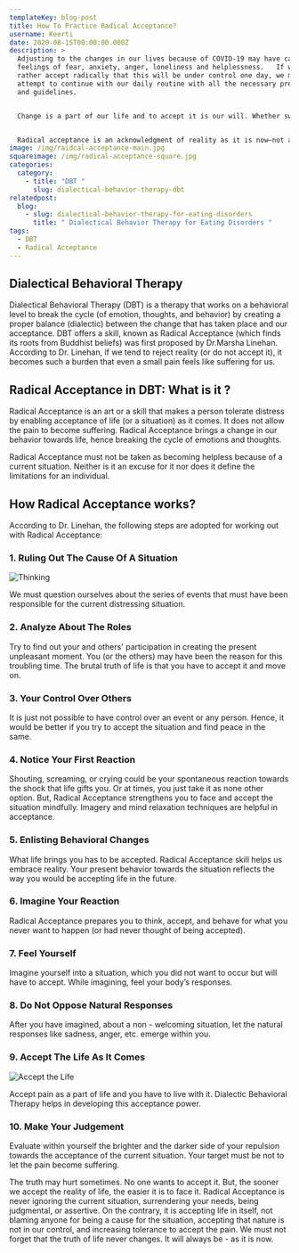 ```yaml
---
templateKey: blog-post
title: How To Practice Radical Acceptance?
username: Keerti
date: 2020-08-15T00:00:00.000Z
description: >
  Adjusting to the changes in our lives because of COVID-19 may have caused
  feelings of fear, anxiety, anger, loneliness and helplessness.   If we could
  rather accept radically that this will be under control one day, we must
  attempt to continue with our daily routine with all the necessary precautions
  and guidelines.


  Change is a part of our life and to accept it is our will. Whether sweet or bitter, we have to and we must accept it. We readily embrace the sweetness (like; the birth of a baby, scoring well in a test, getting an unexpected increase in salary, etc.) of life. But, when it comes to bitterness (e.g. death of a loved one, losing a job, divorce, etc.), we simply deny it.  


  Radical acceptance is an acknowledgment of reality as it is now—not as we wish it were, not as we think it should be, but as it is in the present moment with all of its flaws.  There are instances when a person starts blaming themselves for a particular consequence and starts a pattern of self-sabotaging. This is because of the cycle of affected emotions, thoughts and finally behavior. The individual, in any condition, is not ready to accept what has happened to them. It’s important to remember the current situation before us is a complex outcome of various small events, linked to each other. We should not blame anyone for it. Rather, we should accept it completely.
image: /img/raidcal-acceptance-main.jpg
squareimage: /img/radical-acceptance-square.jpg
categories:
  category:
    - title: "DBT "
      slug: dialectical-behavior-therapy-dbt
relatedpost:
  blog:
    - slug: dialectical-behavior-therapy-for-eating-disorders
      title: " Dialectical Behavior Therapy for Eating Disorders "
tags:
  - DBT
  - Radical Acceptance
---
```

## Dialectical Behavioral Therapy

Dialectical Behavioral Therapy (DBT) is a therapy that works on a behavioral level to break the cycle (of emotion, thoughts, and behavior) by creating a proper balance (dialectic) between the change that has taken place and our acceptance. DBT offers a skill, known as Radical Acceptance (which finds its roots from Buddhist beliefs) was first proposed by Dr.Marsha Linehan. According to Dr. Linehan, if we tend to reject reality (or do not accept it), it becomes such a burden that even a small pain feels like suffering for us.

## Radical Acceptance in DBT: What is it ?

Radical Acceptance is an art or a skill that makes a person tolerate distress by enabling acceptance of life (or a situation) as it comes. It does not allow the pain to become suffering. Radical Acceptance brings a change in our behavior towards life, hence breaking the cycle of emotions and thoughts.

Radical Acceptance must not be taken as becoming helpless because of a current situation. Neither is it an excuse for it nor does it define the limitations for an individual.

## How Radical Acceptance works?

According to Dr. Linehan, the following steps are adopted for working out with Radical Acceptance:

### 1. Ruling Out The Cause Of A Situation

![Thinking](/img/think.jpg "Radical Acceptance")

We must question ourselves about the series of events that must have been responsible for the current distressing situation.

### 2. Analyze About The Roles

Try to find out your and others' participation in creating the present unpleasant moment. You (or the others) may have been the reason for this troubling time. The brutal truth of life is that you have to accept it and move on.

### 3. Your Control Over Others

It is just not possible to have control over an event or any person. Hence, it would be better if you try to accept the situation and find peace in the same.

### 4. Notice Your First Reaction 

Shouting, screaming, or crying could be your spontaneous reaction towards the shock that life gifts you. Or at times, you just take it as none other option. But, Radical Acceptance strengthens you to face and accept the situation mindfully. Imagery and mind relaxation techniques are helpful in acceptance.

### 5. Enlisting Behavioral Changes 

What life brings you has to be accepted. Radical Acceptance skill helps us embrace reality. Your present behavior towards the situation reflects the way you would be accepting life in the future.

### 6. Imagine Your Reaction 

Radical Acceptance prepares you to think, accept, and behave for what you never want to happen (or had never thought of being accepted).

### 7. Feel Yourself

Imagine yourself into a situation, which you did not want to occur but will have to accept. While imagining, feel your body’s responses.

### 8. Do Not Oppose Natural Responses

After you have imagined, about a non - welcoming situation, let the natural responses like sadness, anger, etc. emerge within you.

### 9. Accept The Life As It Comes

![Accept the Life](/img/accept-the-life.jpg "Radical Acceptance")

Accept pain as a part of life and you have to live with it. Dialectic Behavioral Therapy helps in developing this acceptance power.

### 10. Make Your Judgement

Evaluate within yourself the brighter and the darker side of your repulsion towards the acceptance of the current situation. Your target must be not to let the pain become suffering.

The truth may hurt sometimes. No one wants to accept it. But, the sooner we accept the reality of life, the easier it is to face it. Radical Acceptance is never ignoring the current situation, surrendering your needs, being judgmental, or assertive. On the contrary, it is accepting life in itself, not blaming anyone for being a cause for the situation, accepting that nature is not in our control, and increasing tolerance to accept the pain. We must not forget that the truth of life never changes. It will always be - as it is now.